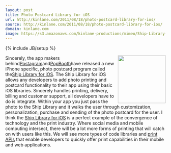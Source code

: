 ```yaml
---
layout: post
title: Photo Postcard Library for iOS
url: http://kinlane.com/2011/08/18/photo-postcard-library-for-ios/
source: http://kinlane.com/2011/08/18/photo-postcard-library-for-ios/
domain: kinlane.com
image: https://s3.amazonaws.com/kinlane-productions/mimeo/Ship-Library-for-iOS.png
---
```

{% include JB/setup %}<p>
     <img class="c1"
        src="https://s3.amazonaws.com/kinlane-productions/mimeo/Ship-Library-for-iOS.png"
        alt=""
        width="150"
        align="right" /> Sincerely, the app makers behind<a title="Postagram"
        href="http://postagramapp.com/download">Postagram</a>and<a title="PopBooth"
        href="http://popbooth.com/download">PopBooth</a>have released a new iPhone specific, photo postcard program called the<a title="Ship Library for iOS"
        href="http://dev.sincerely.com/">Ship Library for iOS</a>. The Ship Library for iOS allows any developers to add photo printing and postcard functionality to their app using their basic iOS libraries. Sincerely handles printing, delivery, billing and customer support, all developers have to do is integrate. Within your app you just pass the photo to the Ship Library and it walks the user through customization, personalization, purchase and sending of the photo postcard for the user. I think the <a title="Ship Library for iOS"
        href="http://dev.sincerely.com/">Ship Library for iOS</a> is a perfect example of the convergence of technology and the print industry. Where social media and mobile computing intersect, there will be a lot more forms of printing that will catch on with users like this. We will see more types of code libraries and <a title="print APIs"
        href="http://developer.mimeo.com">print APIs</a> that enable developers to quickly offer print capabilities in their mobile and web applications.
</p>